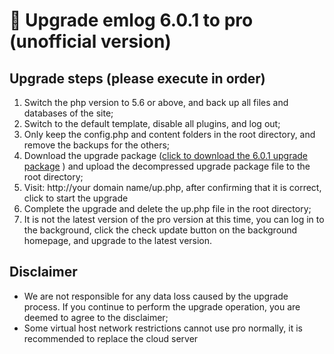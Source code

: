 # &#x1f366; Upgrade emlog 6.0.1 to pro (unofficial version)

## Upgrade steps (please execute in order)

1. Switch the php version to 5.6 or above, and back up all files and databases of the site;
2. Switch to the default template, disable all plugins, and log out;
3. Only keep the config.php and content folders in the root directory, and remove the backups for the others;
4. Download the upgrade package ([click to download the 6.0.1 upgrade package](https://oss.emlog.net/download/601toPro.zip) ) and upload the decompressed upgrade package file to the root directory;
5. Visit: http://your domain name/up.php, after confirming that it is correct, click to start the upgrade
6. Complete the upgrade and delete the up.php file in the root directory;
7. It is not the latest version of the pro version at this time, you can log in to the background, click the check update button on the background homepage, and upgrade to the latest version.

## Disclaimer

- We are not responsible for any data loss caused by the upgrade process. If you continue to perform the upgrade operation, you are deemed to agree to the disclaimer;
- Some virtual host network restrictions cannot use pro normally, it is recommended to replace the cloud server
